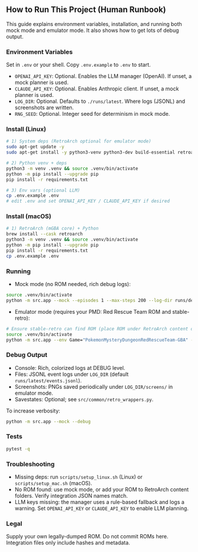 ## How to Run This Project (Human Runbook)

This guide explains environment variables, installation, and running both mock mode and emulator mode. It also shows how to get lots of debug output.

### Environment Variables
Set in `.env` or your shell. Copy `.env.example` to `.env` to start.

- `OPENAI_API_KEY`: Optional. Enables the LLM manager (OpenAI). If unset, a mock planner is used.
- `CLAUDE_API_KEY`: Optional. Enables Anthropic client. If unset, a mock planner is used.
- `LOG_DIR`: Optional. Defaults to `./runs/latest`. Where logs (JSONL) and screenshots are written.
- `RNG_SEED`: Optional. Integer seed for determinism in mock mode.

### Install (Linux)
```bash
# 1) System deps (RetroArch optional for emulator mode)
sudo apt-get update -y
sudo apt-get install -y python3-venv python3-dev build-essential retroarch

# 2) Python venv + deps
python3 -m venv .venv && source .venv/bin/activate
python -m pip install --upgrade pip
pip install -r requirements.txt

# 3) Env vars (optional LLM)
cp .env.example .env
# edit .env and set OPENAI_API_KEY / CLAUDE_API_KEY if desired
```

### Install (macOS)
```bash
# 1) RetroArch (mGBA core) + Python
brew install --cask retroarch
python3 -m venv .venv && source .venv/bin/activate
python -m pip install --upgrade pip
pip install -r requirements.txt
cp .env.example .env
```

### Running
- Mock mode (no ROM needed, rich debug logs):
```bash
source .venv/bin/activate
python -m src.app --mock --episodes 1 --max-steps 200 --log-dir runs/dev
```

- Emulator mode (requires your PMD: Red Rescue Team ROM and stable-retro):
```bash
# Ensure stable-retro can find ROM (place ROM under RetroArch content dirs) and JSON integrations in env/retro-integration/
source .venv/bin/activate
python -m src.app --env Game="PokemonMysteryDungeonRedRescueTeam-GBA" --max-steps 200
```

### Debug Output
- Console: Rich, colorized logs at DEBUG level.
- Files: JSONL event logs under `LOG_DIR` (default `runs/latest/events.jsonl`).
- Screenshots: PNGs saved periodically under `LOG_DIR/screens/` in emulator mode.
- Savestates: Optional; see `src/common/retro_wrappers.py`.

To increase verbosity:
```bash
python -m src.app --mock --debug
```

### Tests
```bash
pytest -q
```

### Troubleshooting
- Missing deps: run `scripts/setup_linux.sh` (Linux) or `scripts/setup_mac.sh` (macOS).
- No ROM found: use mock mode, or add your ROM to RetroArch content folders. Verify integration JSON names match.
- LLM keys missing: the manager uses a rule-based fallback and logs a warning. Set `OPENAI_API_KEY` or `CLAUDE_API_KEY` to enable LLM planning.

### Legal
Supply your own legally-dumped ROM. Do not commit ROMs here. Integration files only include hashes and metadata.